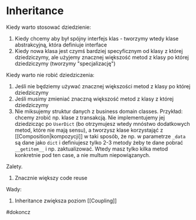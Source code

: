 # Inheritance


Kiedy warto stosować dziedzienie:
1. Kiedy chcemy aby był spójny interfejs klas - tworzymy wtedy klase abstrakcyjną, która definiuje interface
2. Kiedy nowa klasa jest czymś bardziej specyficznym od klasy z której dziedziczymy, ale użyjemy znacznej większość metod z klasy po której dziedziczymy (tworzymy "specjalizację")


Kiedy warto nie robić dziedziczenia:
1. Jeśli nie będziemy używać znacznej większości metod z klasy po której dziedziczymy
2. Jeśli musimy zmieniać znaczną większość metod z klasy z której dziedziczymy
3. Nie miksujemy struktur danych z business domain classes. Przykład: chcemy zrobić np. klase z transakcją. Nie implementujemy jej dziedzicząc po `UserDict` (bo otrzymujesz wtedy mnóstwo dodatkowych metod, które nie mają sensu), a tworzysz klase korzystająć z [[Composition|kompozycji]] w taki sposób, że np. w parametrze `_data` są dane jako `dict` i definiujesz tylko 2-3 metody żeby te dane pobrać `__getitem__` i np. zaktualizować. Wtedy masz tylko kilka metod konkretnie pod ten case, a nie multum niepowiązanych.

Zalety.
1. Znacznie większy code reuse

Wady:
1. Inheritance zwiększa poziom [[Coupling]]

#dokoncz